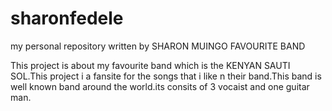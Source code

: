 # sharonfedele
my personal repository
written by SHARON MUINGO
FAVOURITE BAND

This project is about my favourite band which is the KENYAN SAUTI SOL.This project i a fansite for the songs that i like n their band.This band is well known band around the world.its consits of 3 vocaist and one guitar man.
